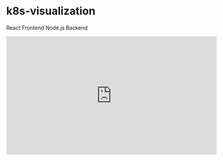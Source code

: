 # k8s-visualization
React Frontend
Node.js Backend

<iframe width="560" height="315" src="https://www.youtube.com/embed/PPuHN85Z4aA?si=etWW3xs4EnUvGYFe" title="YouTube video player" frameborder="0" allow="accelerometer; autoplay; clipboard-write; encrypted-media; gyroscope; picture-in-picture; web-share" allowfullscreen></iframe>
